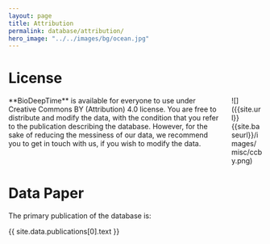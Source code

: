 ```yaml
---
layout: page
title: Attribution
permalink: database/attribution/
hero_image: "../../images/bg/ocean.jpg"
---
```


# License

<div class="columns is-vcentered">
<div class="column is-7" markdown="1">
**BioDeepTime** is available for everyone to use under Creative Commons BY (Attribution) 4.0 license. You are free to distribute and modify the data, with the condition that you refer to the publication describing the database. However, for the sake of reducing the messiness of our data, we recommend you to get in touch with us, if you wish to modify the data.
</div>
<div class="column is-5" markdown="1">
![]({{site.url}}{{site.baseurl}}/images/misc/ccby.png)
</div>
</div>

# Data Paper

The primary publication of the database is:
<div class="box">
<p style="padding-left: 2em; text-indent: -2em;"  markdown="1">
{{ site.data.publications[0].text }}
</p>
</div>
